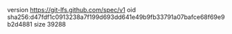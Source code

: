 version https://git-lfs.github.com/spec/v1
oid sha256:d47fdf1c0913238a7f199d693dd641e49b9fb33791a07bafce68f69e9b2d4881
size 39288
